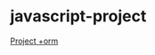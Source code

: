 # javascript-project




<a href="https://manishdeveloper333.github.io/Projects/Javascript project- 6 box onclick.html">Project +orm </a>
